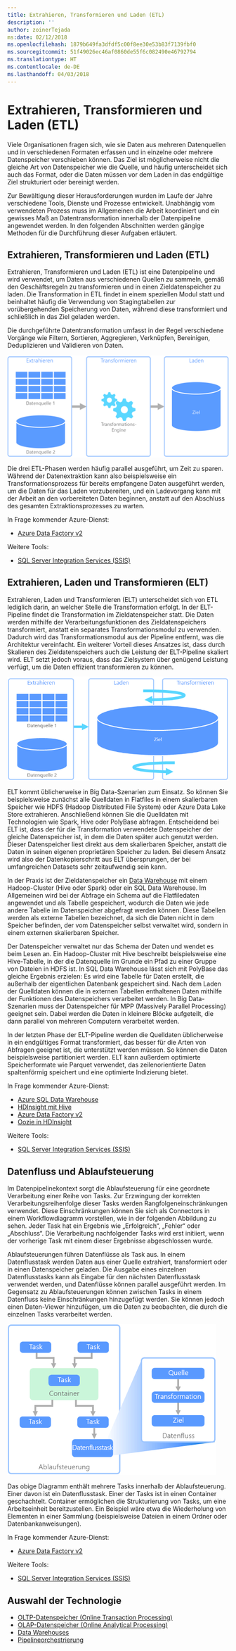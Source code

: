 ```yaml
---
title: Extrahieren, Transformieren und Laden (ETL)
description: ''
author: zoinerTejada
ms:date: 02/12/2018
ms.openlocfilehash: 1879b649fa3dfdf5c00f8ee30e53b83f7139fbf0
ms.sourcegitcommit: 51f49026ec46af0860de55f6c082490e46792794
ms.translationtype: HT
ms.contentlocale: de-DE
ms.lasthandoff: 04/03/2018
---
```

# <a name="extract-transform-and-load-etl"></a>Extrahieren, Transformieren und Laden (ETL)

Viele Organisationen fragen sich, wie sie Daten aus mehreren Datenquellen und in verschiedenen Formaten erfassen und in einzelne oder mehrere Datenspeicher verschieben können. Das Ziel ist möglicherweise nicht die gleiche Art von Datenspeicher wie die Quelle, und häufig unterscheidet sich auch das Format, oder die Daten müssen vor dem Laden in das endgültige Ziel strukturiert oder bereinigt werden.

Zur Bewältigung dieser Herausforderungen wurden im Laufe der Jahre verschiedene Tools, Dienste und Prozesse entwickelt. Unabhängig vom verwendeten Prozess muss im Allgemeinen die Arbeit koordiniert und ein gewisses Maß an Datentransformation innerhalb der Datenpipeline angewendet werden. In den folgenden Abschnitten werden gängige Methoden für die Durchführung dieser Aufgaben erläutert.

## <a name="extract-transform-and-load-etl"></a>Extrahieren, Transformieren und Laden (ETL)

Extrahieren, Transformieren und Laden (ETL) ist eine Datenpipeline und wird verwendet, um Daten aus verschiedenen Quellen zu sammeln, gemäß den Geschäftsregeln zu transformieren und in einen Zieldatenspeicher zu laden. Die Transformation in ETL findet in einem speziellen Modul statt und beinhaltet häufig die Verwendung von Stagingtabellen zur vorübergehenden Speicherung von Daten, während diese transformiert und schließlich in das Ziel geladen werden.

Die durchgeführte Datentransformation umfasst in der Regel verschiedene Vorgänge wie Filtern, Sortieren, Aggregieren, Verknüpfen, Bereinigen, Deduplizieren und Validieren von Daten.

![ETL-Prozess (Extrahieren, Transformieren, Laden)](../images/etl.png)

Die drei ETL-Phasen werden häufig parallel ausgeführt, um Zeit zu sparen. Während der Datenextraktion kann also beispielsweise ein Transformationsprozess für bereits empfangene Daten ausgeführt werden, um die Daten für das Laden vorzubereiten, und ein Ladevorgang kann mit der Arbeit an den vorbereiteten Daten beginnen, anstatt auf den Abschluss des gesamten Extraktionsprozesses zu warten.

In Frage kommender Azure-Dienst:
- [Azure Data Factory v2](https://azure.microsoft.com/services/data-factory/)

Weitere Tools:
- [SQL Server Integration Services (SSIS)](/sql/integration-services/sql-server-integration-services)

## <a name="extract-load-and-transform-elt"></a>Extrahieren, Laden und Transformieren (ELT)

Extrahieren, Laden und Transformieren (ELT) unterscheidet sich von ETL lediglich darin, an welcher Stelle die Transformation erfolgt. In der ELT-Pipeline findet die Transformation im Zieldatenspeicher statt. Die Daten werden mithilfe der Verarbeitungsfunktionen des Zieldatenspeichers transformiert, anstatt ein separates Transformationsmodul zu verwenden. Dadurch wird das Transformationsmodul aus der Pipeline entfernt, was die Architektur vereinfacht. Ein weiterer Vorteil dieses Ansatzes ist, dass durch Skalieren des Zieldatenspeichers auch die Leistung der ELT-Pipeline skaliert wird. ELT setzt jedoch voraus, dass das Zielsystem über genügend Leistung verfügt, um die Daten effizient transformieren zu können.

![ELT-Prozess (Extrahieren, Laden, Transformieren)](../images/elt.png)

ELT kommt üblicherweise in Big Data-Szenarien zum Einsatz. So können Sie beispielsweise zunächst alle Quelldaten in Flatfiles in einem skalierbaren Speicher wie HDFS (Hadoop Distributed File System) oder Azure Data Lake Store extrahieren. Anschließend können Sie die Quelldaten mit Technologien wie Spark, Hive oder PolyBase abfragen. Entscheidend bei ELT ist, dass der für die Transformation verwendete Datenspeicher der gleiche Datenspeicher ist, in dem die Daten später auch genutzt werden. Dieser Datenspeicher liest direkt aus dem skalierbaren Speicher, anstatt die Daten in seinen eigenen proprietären Speicher zu laden. Bei diesem Ansatz wird also der Datenkopierschritt aus ELT übersprungen, der bei umfangreichen Datasets sehr zeitaufwendig sein kann.

In der Praxis ist der Zieldatenspeicher ein [Data Warehouse](./data-warehousing.md) mit einem Hadoop-Cluster (Hive oder Spark) oder ein SQL Data Warehouse. Im Allgemeinen wird bei der Abfrage ein Schema auf die Flatfiledaten angewendet und als Tabelle gespeichert, wodurch die Daten wie jede andere Tabelle im Datenspeicher abgefragt werden können. Diese Tabellen werden als externe Tabellen bezeichnet, da sich die Daten nicht in dem Speicher befinden, der vom Datenspeicher selbst verwaltet wird, sondern in einem externen skalierbaren Speicher. 

Der Datenspeicher verwaltet nur das Schema der Daten und wendet es beim Lesen an. Ein Hadoop-Cluster mit Hive beschreibt beispielsweise eine Hive-Tabelle, in der die Datenquelle im Grunde ein Pfad zu einer Gruppe von Dateien in HDFS ist. In SQL Data Warehouse lässt sich mit PolyBase das gleiche Ergebnis erzielen: Es wird eine Tabelle für Daten erstellt, die außerhalb der eigentlichen Datenbank gespeichert sind. Nach dem Laden der Quelldaten können die in externen Tabellen enthaltenen Daten mithilfe der Funktionen des Datenspeichers verarbeitet werden. In Big Data-Szenarien muss der Datenspeicher für MPP (Massively Parallel Processing) geeignet sein. Dabei werden die Daten in kleinere Blöcke aufgeteilt, die dann parallel von mehreren Computern verarbeitet werden.

In der letzten Phase der ELT-Pipeline werden die Quelldaten üblicherweise in ein endgültiges Format transformiert, das besser für die Arten von Abfragen geeignet ist, die unterstützt werden müssen. So können die Daten beispielsweise partitioniert werden. ELT kann außerdem optimierte Speicherformate wie Parquet verwendet, das zeilenorientierte Daten spaltenförmig speichert und eine optimierte Indizierung bietet. 

In Frage kommender Azure-Dienst:

- [Azure SQL Data Warehouse](/azure/sql-data-warehouse/sql-data-warehouse-overview-what-is)
- [HDInsight mit Hive](/azure/hdinsight/hadoop/hdinsight-use-hive)
- [Azure Data Factory v2](https://azure.microsoft.com/services/data-factory/)
- [Oozie in HDInsight](/azure/hdinsight/hdinsight-use-oozie-linux-mac)

Weitere Tools:

- [SQL Server Integration Services (SSIS)](/sql/integration-services/sql-server-integration-services)

## <a name="data-flow-and-control-flow"></a>Datenfluss und Ablaufsteuerung

Im Datenpipelinekontext sorgt die Ablaufsteuerung für eine geordnete Verarbeitung einer Reihe von Tasks. Zur Erzwingung der korrekten Verarbeitungsreihenfolge dieser Tasks werden Rangfolgeneinschränkungen verwendet. Diese Einschränkungen können Sie sich als Connectors in einem Workflowdiagramm vorstellen, wie in der folgenden Abbildung zu sehen. Jeder Task hat ein Ergebnis wie „Erfolgreich“, „Fehler“ oder „Abschluss“. Die Verarbeitung nachfolgender Tasks wird erst initiiert, wenn der vorherige Task mit einem dieser Ergebnisse abgeschlossen wurde.

Ablaufsteuerungen führen Datenflüsse als Task aus. In einem Datenflusstask werden Daten aus einer Quelle extrahiert, transformiert oder in einen Datenspeicher geladen. Die Ausgabe eines einzelnen Datenflusstasks kann als Eingabe für den nächsten Datenflusstask verwendet werden, und Datenflüsse können parallel ausgeführt werden. Im Gegensatz zu Ablaufsteuerungen können zwischen Tasks in einem Datenfluss keine Einschränkungen hinzugefügt werden. Sie können jedoch einen Daten-Viewer hinzufügen, um die Daten zu beobachten, die durch die einzelnen Tasks verarbeitet werden.

![Datenfluss, der als Task in einer Ablaufsteuerung ausgeführt wird](../images/control-flow-data-flow.png)

Das obige Diagramm enthält mehrere Tasks innerhalb der Ablaufsteuerung. Einer davon ist ein Datenflusstask. Einer der Tasks ist in einen Container geschachtelt. Container ermöglichen die Strukturierung von Tasks, um eine Arbeitseinheit bereitzustellen. Ein Beispiel wäre etwa die Wiederholung von Elementen in einer Sammlung (beispielsweise Dateien in einem Ordner oder Datenbankanweisungen).

In Frage kommender Azure-Dienst:
- [Azure Data Factory v2](https://azure.microsoft.com/services/data-factory/)

Weitere Tools:
- [SQL Server Integration Services (SSIS)](/sql/integration-services/sql-server-integration-services)

## <a name="technology-choices"></a>Auswahl der Technologie

- [OLTP-Datenspeicher (Online Transaction Processing)](./online-transaction-processing.md#oltp-in-azure)
- [OLAP-Datenspeicher (Online Analytical Processing)](./online-analytical-processing.md#olap-in-azure)
- [Data Warehouses](./data-warehousing.md)
- [Pipelineorchestrierung](../technology-choices/pipeline-orchestration-data-movement.md)

